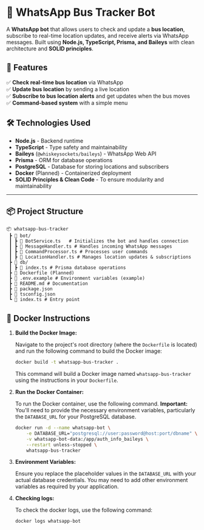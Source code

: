 # 🚌 WhatsApp Bus Tracker Bot

A **WhatsApp bot** that allows users to check and update a **bus location**, subscribe to real-time location updates, and receive alerts via WhatsApp messages. Built using **Node.js, TypeScript, Prisma, and Baileys** with clean architecture and **SOLID principles**.

## 🚀 Features

✅ **Check real-time bus location** via WhatsApp  
✅ **Update bus location** by sending a live location  
✅ **Subscribe to bus location alerts** and get updates when the bus moves  
✅ **Command-based system** with a simple menu  

## 🛠️ Technologies Used

- **Node.js** - Backend runtime
- **TypeScript** - Type safety and maintainability
- **Baileys** (`@whiskeysockets/baileys`) - WhatsApp Web API
- **Prisma** - ORM for database operations
- **PostgreSQL** - Database for storing locations and subscribers
- **Docker** (Planned) - Containerized deployment
- **SOLID Principles & Clean Code** - To ensure modularity and maintainability

---

## 📦 Project Structure

```plaintext
📦 whatsapp-bus-tracker
 ┣ 📂 bot/
 ┃ ┣ 📜 BotService.ts   # Initializes the bot and handles connection
 ┃ ┣ 📜 MessageHandler.ts # Handles incoming WhatsApp messages
 ┃ ┣ 📜 CommandProcessor.ts # Processes user commands
 ┃ ┣ 📜 LocationHandler.ts # Manages location updates & subscriptions
 ┣ 📂 db/
 ┃ ┣ 📜 index.ts # Prisma database operations
 ┣ 📜 Dockerfile (Planned)
 ┣ 📜 .env.example # Environment variables (example)
 ┣ 📜 README.md # Documentation
 ┣ 📜 package.json
 ┣ 📜 tsconfig.json
 ┗ 📜 index.ts # Entry point
 ```

 ## 🐳 Docker Instructions

1.  **Build the Docker Image:**

    Navigate to the project's root directory (where the `Dockerfile` is located) and run the following command to build the Docker image:

    ```bash
    docker build -t whatsapp-bus-tracker .
    ```

    This command will build a Docker image named `whatsapp-bus-tracker` using the instructions in your `Dockerfile`.

2.  **Run the Docker Container:**

    To run the Docker container, use the following command. **Important:** You'll need to provide the necessary environment variables, particularly the `DATABASE_URL` for your PostgreSQL database.

    ```bash
    docker run -d --name whatsapp-bot \
        -e DATABASE_URL="postgresql://user:password@host:port/dbname" \
        -v whatsapp-bot-data:/app/auth_info_baileys \
        --restart unless-stopped \
        whatsapp-bus-tracker
    ```

3.  **Environment Variables:**

    Ensure you replace the placeholder values in the `DATABASE_URL` with your actual database credentials. You may need to add other environment variables as required by your application.

4. **Checking logs:**

    To check the docker logs, use the following command:

    ```bash
    docker logs whatsapp-bot
    ```
